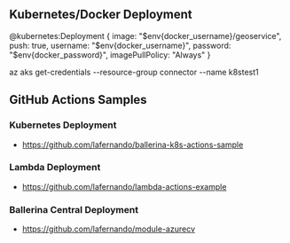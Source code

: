 
## Kubernetes/Docker Deployment

@kubernetes:Deployment {
    image: "$env{docker_username}/geoservice",
    push: true,
    username: "$env{docker_username}",
    password: "$env{docker_password}",
    imagePullPolicy: "Always"
}

az aks get-credentials --resource-group connector --name k8stest1

## GitHub Actions Samples

### Kubernetes Deployment
 - https://github.com/lafernando/ballerina-k8s-actions-sample

### Lambda Deployment
 - https://github.com/lafernando/lambda-actions-example

### Ballerina Central Deployment
 - https://github.com/lafernando/module-azurecv
